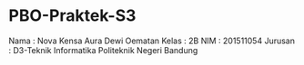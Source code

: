 # PBO-Praktek-S3

Nama    : Nova Kensa Aura Dewi Oematan
Kelas   : 2B
NIM     : 201511054
Jurusan : D3-Teknik Informatika
Politeknik Negeri Bandung
